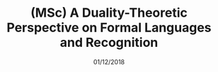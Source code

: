 ---
image: 'msc.png'
title: "(MSc) A Duality-Theoretic Perspective on Formal Languages and Recognition"
blurb: 
authors: Julia Rozanova
keywords: Automata Theory, Category Theory, Stone Duality  
date: 01/12/2018
link: http://scholar.sun.ac.za/handle/10019.1/105807
--- 